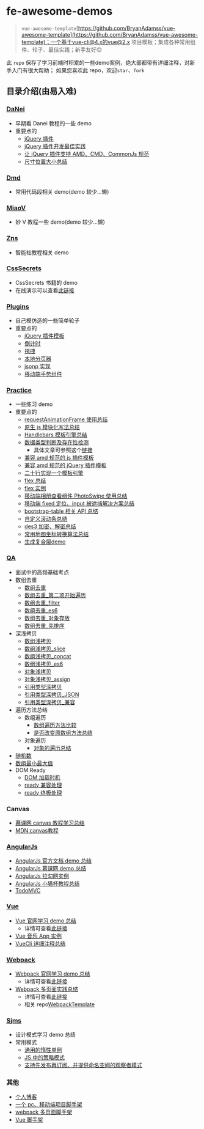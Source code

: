 # fe-awesome-demos

> `vue-awesome-template`[https://github.com/BryanAdamss/vue-awesome-template](https://github.com/BryanAdamss/vue-awesome-template)；一个基于vue-cli@4.x的vue@2.x 项目模板；集成各种常用组件、轮子、最佳实践；新手友好😊

此 `repo` 保存了学习前端时积累的一些demo案例，绝大部都带有详细注释，对新手入门有很大帮助；
如果您喜欢此 repo，欢迎`star`、`fork`

## 目录介绍(由易入难)

### [DaNei](https://github.com/BryanAdamss/SourceSave/tree/master/DaNei)

- 早期看 Danei 教程的一些 demo
- 重要点的
  - [jQuery 插件](https://github.com/BryanAdamss/SourceSave/blob/master/DaNei/105_jQuery%E6%8F%92%E4%BB%B6.html)
  - [jQuery 插件开发最佳实践](https://github.com/BryanAdamss/SourceSave/blob/master/DaNei/106_jQuery%E6%8F%92%E4%BB%B6%E5%BC%80%E5%8F%91%E6%9C%80%E4%BD%B3%E5%AE%9E%E8%B7%B5.html)
  - [让 jQuery 插件支持 AMD、CMD、CommonJs 规范](https://github.com/BryanAdamss/SourceSave/blob/master/DaNei/107_%E8%AE%A9jQuery%E6%8F%92%E4%BB%B6%E6%94%AF%E6%8C%81AMD%E3%80%81CMD%E3%80%81CommonJs%E8%A7%84%E8%8C%83.html)
  - [尺寸位置大小总结](https://github.com/BryanAdamss/SourceSave/blob/master/DaNei/89_%E5%B0%BA%E5%AF%B8%E4%BD%8D%E7%BD%AE%E5%A4%A7%E5%B0%8F%E6%80%BB%E7%BB%93.html)

### [Dmd](https://github.com/BryanAdamss/SourceSave/tree/master/Dmd)

- 常用代码段相关 demo(demo 较少...懒)

### [MiaoV](https://github.com/BryanAdamss/SourceSave/tree/master/MiaoV)

- 妙 V 教程一些 demo(demo 较少...懒)

### [Zns](https://github.com/BryanAdamss/SourceSave/tree/master/Zns)

- 智能社教程相关 demo

### [CssSecrets](https://github.com/BryanAdamss/SourceSave/tree/master/CssSecrets)

- CssSecrets 书籍的 demo
- 在线演示可以查看[此链接](https://bryanadamss.github.io/2017/12/13/CSS-Secrets/)

### [Plugins](https://github.com/BryanAdamss/SourceSave/tree/master/Plugins)

- 自己模仿造的一些简单轮子
- 重要点的
  - [jQuery 插件模板](https://github.com/BryanAdamss/SourceSave/blob/master/Plugins/js/vendor/00_template.js)
  - [倒计时](https://github.com/BryanAdamss/SourceSave/blob/master/Plugins/js/vendor/09_timeCountDown.js)
  - [拖拽](https://github.com/BryanAdamss/SourceSave/blob/master/Plugins/js/vendor/10_drag.js)
  - [本地分页器](https://github.com/BryanAdamss/SourceSave/blob/master/Plugins/js/vendor/11_pagination.js)
  - [jsonp 实现](https://github.com/BryanAdamss/SourceSave/blob/master/Plugins/js/vendor/12_jsonp.js)
  - [移动端手势组件](https://github.com/BryanAdamss/SourceSave/blob/master/Plugins/js/vendor/13_gestures.js)

### [Practice](https://github.com/BryanAdamss/SourceSave/tree/master/Practice)

- 一些练习 demo
- 重要点的
  - [requestAnimationFrame 使用总结](https://github.com/BryanAdamss/SourceSave/blob/master/Practice/08_requestAnimationFrame.html)
  - [原生 js 模块化写法总结](https://github.com/BryanAdamss/SourceSave/blob/master/Practice/11_Module%E6%A8%A1%E5%BC%8F.html)
  - [Handlebars 模板引擎总结](https://github.com/BryanAdamss/SourceSave/blob/master/Practice/14_Handlebars-%E5%AE%9E%E4%BE%8B.html)
  - [数据类型判断及存在性检测](https://github.com/BryanAdamss/SourceSave/blob/master/Practice/15_%E6%95%B0%E6%8D%AE%E7%B1%BB%E5%9E%8B%E7%9A%84%E5%88%A4%E6%96%AD%E3%80%81%E5%B1%9E%E6%80%A7%E5%AD%98%E5%9C%A8%E6%80%A7%E7%9A%84%E6%A3%80%E6%B5%8B.html)
    - 具体文章可参照这个[链接](https://bryanadamss.github.io/2017/08/04/type-existence/)
  - [兼容 amd 规范的 js 插件模板](https://github.com/BryanAdamss/SourceSave/blob/master/Practice/16_%E5%85%BC%E5%AE%B9amd%E7%9A%84js%E6%8F%92%E4%BB%B6%E6%A8%A1%E6%9D%BF.html)
  - [兼容 amd 规范的 jQuery 插件模板](https://github.com/BryanAdamss/SourceSave/blob/master/Practice/17_%E5%85%BC%E5%AE%B9amd%E7%9A%84jQuery%E6%8F%92%E4%BB%B6%E6%A8%A1%E6%9D%BF.html)
  - [二十行实现一个模板引擎](https://github.com/BryanAdamss/SourceSave/blob/master/Practice/18_TemplateEngine.html)
  - [flex 总结](https://github.com/BryanAdamss/SourceSave/blob/master/Practice/19_flex.html)
  - [flex 实例](https://github.com/BryanAdamss/SourceSave/blob/master/Practice/20_flex%E5%AE%9E%E4%BE%8B.html)
  - [移动端相册查看组件 PhotoSwipe 使用总结](https://github.com/BryanAdamss/SourceSave/blob/master/Practice/22_photoSwipe.html)
  - [移动端 fixed 定位、input 被遮挡解决方案总结](https://github.com/BryanAdamss/SourceSave/blob/master/Practice/23_%E7%A7%BB%E5%8A%A8%E7%AB%AFfixed%E5%AE%9A%E4%BD%8D%E3%80%81input%E8%A2%AB%E9%81%AE%E6%8C%A1%E8%A7%A3%E5%86%B3.html)
  - [bootstrap-table 相关 API 总结](https://github.com/BryanAdamss/SourceSave/blob/master/Practice/27_bootstrap-table%E7%9B%B8%E5%85%B3API.html)
  - [自定义滚动条总结](https://github.com/BryanAdamss/SourceSave/blob/master/Practice/28_%E8%87%AA%E5%AE%9A%E4%B9%89%E6%BB%9A%E5%8A%A8%E6%9D%A1.html)
  - [des3 加密、解密总结](https://github.com/BryanAdamss/SourceSave/blob/master/Practice/30_des3%E5%8A%A0%E5%AF%86%E3%80%81%E8%A7%A3%E5%AF%86.html)
  - [常用地图坐标转换算法总结](https://github.com/BryanAdamss/SourceSave/blob/master/Practice/31_%E5%9C%B0%E5%9B%BE%E5%9D%90%E6%A0%87%E8%BD%AC%E6%8D%A2.html)
  - [生成复合层demo](https://github.com/BryanAdamss/SourceSave/blob/master/Practice/34_CompositingLayer.html)

### [QA](https://github.com/BryanAdamss/SourceSave/tree/master/QA)

- 面试中的高频基础考点
- 数组去重
  - [数组去重](https://github.com/BryanAdamss/SourceSave/blob/master/QA/02_%E6%95%B0%E7%BB%84%E5%8E%BB%E9%87%8D.html)
  - [数组去重\_第二项开始遍历](https://github.com/BryanAdamss/SourceSave/blob/master/QA/03_%E6%95%B0%E7%BB%84%E5%8E%BB%E9%87%8D_%E7%AC%AC%E4%BA%8C%E9%A1%B9%E5%BC%80%E5%A7%8B%E9%81%8D%E5%8E%86.html)
  - [数组去重\_filter](https://github.com/BryanAdamss/SourceSave/blob/master/QA/04_%E6%95%B0%E7%BB%84%E5%8E%BB%E9%87%8D_filter.html)
  - [数组去重\_es6](https://github.com/BryanAdamss/SourceSave/blob/master/QA/05_%E6%95%B0%E7%BB%84%E5%8E%BB%E9%87%8D_es6.html)
  - [数组去重\_对象存放](https://github.com/BryanAdamss/SourceSave/blob/master/QA/06_%E6%95%B0%E7%BB%84%E5%8E%BB%E9%87%8D_%E5%AF%B9%E8%B1%A1%E5%AD%98%E6%94%BE.html)
  - [数组去重\_先排序](https://github.com/BryanAdamss/SourceSave/blob/master/QA/07_%E6%95%B0%E7%BB%84%E5%8E%BB%E9%87%8D_%E5%85%88%E6%8E%92%E5%BA%8F.html)
- 深浅拷贝
  - [数组浅拷贝](https://github.com/BryanAdamss/SourceSave/blob/master/QA/08_%E6%95%B0%E7%BB%84%E6%B5%85%E6%8B%B7%E8%B4%9D.html)
  - [数组浅拷贝\_slice](https://github.com/BryanAdamss/SourceSave/blob/master/QA/09_%E6%95%B0%E7%BB%84%E6%B5%85%E6%8B%B7%E8%B4%9D_slice.html)
  - [数组浅拷贝\_concat](https://github.com/BryanAdamss/SourceSave/blob/master/QA/10_%E6%95%B0%E7%BB%84%E6%B5%85%E6%8B%B7%E8%B4%9D_concat.html)
  - [数组浅拷贝\_es6](https://github.com/BryanAdamss/SourceSave/blob/master/QA/11_%E6%95%B0%E7%BB%84%E6%B5%85%E6%8B%B7%E8%B4%9D_es6.html)
  - [对象浅拷贝](https://github.com/BryanAdamss/SourceSave/blob/master/QA/12_%E5%AF%B9%E8%B1%A1%E6%B5%85%E6%8B%B7%E8%B4%9D.html)
  - [对象浅拷贝\_assign](https://github.com/BryanAdamss/SourceSave/blob/master/QA/13_%E5%AF%B9%E8%B1%A1%E6%B5%85%E6%8B%B7%E8%B4%9D_assign.html)
  - [引用类型深拷贝](https://github.com/BryanAdamss/SourceSave/blob/master/QA/14_%E5%BC%95%E7%94%A8%E7%B1%BB%E5%9E%8B%E6%B7%B1%E6%8B%B7%E8%B4%9D.html)
  - [引用类型深拷贝\_JSON](https://github.com/BryanAdamss/SourceSave/blob/master/QA/15_%E5%BC%95%E7%94%A8%E7%B1%BB%E5%9E%8B%E6%B7%B1%E6%8B%B7%E8%B4%9D_JSON.html)
  - [引用类型深拷贝\_兼容](https://github.com/BryanAdamss/SourceSave/blob/master/QA/16_%E5%BC%95%E7%94%A8%E7%B1%BB%E5%9E%8B%E6%B7%B1%E6%8B%B7%E8%B4%9D_%E5%85%BC%E5%AE%B9.html)
- 遍历方法总结
  - 数组遍历
    - [数组遍历方法比较](https://github.com/BryanAdamss/SourceSave/blob/master/QA/17_%E6%95%B0%E7%BB%84%E9%81%8D%E5%8E%86%E6%96%B9%E6%B3%95%E6%AF%94%E8%BE%83.html)
    - [是否改变原数组方法总结](https://github.com/BryanAdamss/SourceSave/blob/master/QA/18_%E6%98%AF%E5%90%A6%E6%94%B9%E5%8F%98%E5%8E%9F%E6%95%B0%E7%BB%84%E6%96%B9%E6%B3%95%E6%80%BB%E7%BB%93.html)
  - 对象遍历
    - [对象的遍历总结](https://github.com/BryanAdamss/SourceSave/blob/master/QA/19_%E5%AF%B9%E8%B1%A1%E7%9A%84%E9%81%8D%E5%8E%86.html)
- [随机数](https://github.com/BryanAdamss/SourceSave/blob/master/QA/20_%E9%9A%8F%E6%9C%BA%E6%95%B0.html)
- [数组最小最大值](https://github.com/BryanAdamss/SourceSave/blob/master/QA/21_%E6%95%B0%E7%BB%84%E6%9C%80%E5%B0%8F%E6%9C%80%E5%A4%A7%E5%80%BC.html)
- DOM Ready
  - [DOM 加载时机](https://github.com/BryanAdamss/SourceSave/blob/master/QA/22_DOM%E5%8A%A0%E8%BD%BD%E6%97%B6%E6%9C%BA.html)
  - [ready 兼容处理](https://github.com/BryanAdamss/SourceSave/blob/master/QA/23_ready%E5%85%BC%E5%AE%B9%E5%A4%84%E7%90%86.html)
  - [ready 终极处理](https://github.com/BryanAdamss/SourceSave/blob/master/QA/24_ready%E7%BB%88%E6%9E%81%E5%A4%84%E7%90%86.html)

### Canvas

- [慕课网 canvas 教程学习总结](https://github.com/BryanAdamss/SourceSave/tree/master/Canvas)
- [MDN canvas教程](https://github.com/BryanAdamss/fe-awesome-demos/tree/master/CanvasMDN)

### [AngularJs](https://github.com/BryanAdamss/SourceSave/tree/master/AngularJs)

- [AngularJs 官方文档 demo 总结](https://github.com/BryanAdamss/SourceSave/tree/master/AngularJs/AngualrJs%40guide)
- [AngularJs 慕课网 demo 总结](https://github.com/BryanAdamss/SourceSave/tree/master/AngularJs/AngualrJs%40imooc)
- [AngularJs 拉勾网实例](https://github.com/BryanAdamss/SourceSave/tree/master/AngularJs/AngularJs%40lg)
- [AngularJs 小猫杯教程总结](https://github.com/BryanAdamss/SourceSave/tree/master/AngularJs/AngularJs%40xmb)
- [TodoMVC](https://github.com/BryanAdamss/SourceSave/tree/master/TodoMVC/angularjs)

### [Vue](https://github.com/BryanAdamss/SourceSave/tree/master/Vue)

- [Vue 官网学习 demo 总结](https://github.com/BryanAdamss/SourceSave/tree/master/Vue/Vue%40guide)
  - 详情可查看[此链接](https://bryanadamss.github.io/2017/08/01/Vue-guide/)
- [Vue 音乐 App 实例](https://github.com/BryanAdamss/SourceSave/tree/master/Vue/vue-music)
- [VueCli 详细注释总结](https://github.com/BryanAdamss/SourceSave/tree/master/Vue/vue-cli-study)

### [Webpack](https://github.com/BryanAdamss/SourceSave/tree/master/Webpack)

- [Webpack 官网学习 demo 总结](https://github.com/BryanAdamss/SourceSave/tree/master/Webpack/webpack-guide)
  - 详情可查看[此链接](https://bryanadamss.github.io/2017/12/21/webpack/)
- [Webpack 多页面实践总结](https://github.com/BryanAdamss/SourceSave/tree/master/Webpack/webpack-multi-page)
  - 详情可查看[此链接](https://bryanadamss.github.io/2018/01/02/webpack-multi-page/)
  - 相关 repo[WebpackTemplate](https://github.com/BryanAdamss/WebpackTemplate)

### [Sjms](https://github.com/BryanAdamss/SourceSave/tree/master/Sjms)

- 设计模式学习 demo 总结
- 常用模式
  - [通用的惰性单例](https://github.com/BryanAdamss/SourceSave/blob/master/Sjms/24_%E9%80%9A%E7%94%A8%E7%9A%84%E6%83%B0%E6%80%A7%E5%8D%95%E4%BE%8B.html)
  - [JS 中的策略模式](https://github.com/BryanAdamss/SourceSave/blob/master/Sjms/27_JS%E4%B8%AD%E7%9A%84%E7%AD%96%E7%95%A5%E6%A8%A1%E5%BC%8F.html)
  - [支持先发布再订阅、并提供命名空间的观察者模式](https://github.com/BryanAdamss/SourceSave/blob/master/Sjms/44_%E6%94%AF%E6%8C%81%E5%85%88%E5%8F%91%E5%B8%83%E5%86%8D%E8%AE%A2%E9%98%85%E3%80%81%E5%B9%B6%E6%8F%90%E4%BE%9B%E5%91%BD%E5%90%8D%E7%A9%BA%E9%97%B4%E7%9A%84%E8%A7%82%E5%AF%9F%E8%80%85%E6%A8%A1%E5%BC%8F.html)

### 其他

- [个人博客](https://github.com/BryanAdamss/BryanAdamss.github.io)
- [一个 pc、移动端项目脚手架](https://github.com/BryanAdamss/ProjectTemplate)
- [webpack 多页面脚手架](https://github.com/BryanAdamss/WebpackTemplate)
- [Vue 脚手架](https://github.com/BryanAdamss/VueTemplate)
